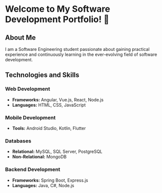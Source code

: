 # Welcome to My Software Development Portfolio! 👋

## About Me
I am a Software Engineering student passionate about gaining practical experience and continuously learning in the ever-evolving field of software development.

## Technologies and Skills

### Web Development
- **Frameworks:** Angular, Vue.js, React, Node.js
- **Languages:** HTML, CSS, JavaScript

### Mobile Development
- **Tools:** Android Studio, Kotlin, Flutter

### Databases
- **Relational:** MySQL, SQL Server, PostgreSQL
- **Non-Relational:** MongoDB

### Backend Development
- **Frameworks:** Spring Boot, Express.js
- **Languages:** Java, C#, Node.js
